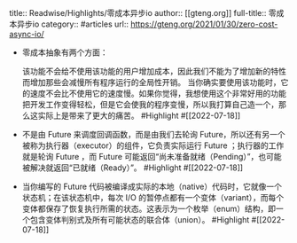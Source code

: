 title:: Readwise/Highlights/零成本异步io
author:: [[gteng.org]]
full-title:: 零成本异步io
category:: #articles
url:: https://gteng.org/2021/01/30/zero-cost-async-io/
- 零成本抽象有两个方面：
  
  该功能不会给不使用该功能的用户增加成本，因此我们不能为了增加新的特性而增加那些会减慢所有程序运行的全局性开销。
  当你确实要使用该功能时，它的速度不会比不使用它的速度慢。如果你觉得，我想使用这个非常好用的功能把开发工作变得轻松，但是它会使我的程序变慢，所以我打算自己造一个，那么这实际上是带来了更大的痛苦。 #Highlight #[[2022-07-18]]
- 不是由 Future 来调度回调函数，而是由我们去轮询 Future，所以还有另一个被称为执行器（executor）的组件，它负责实际运行 Future ；执行器的工作就是轮询 Future ，而 Future 可能返回“尚未准备就绪（Pending）”，也可能被解决就返回“已就绪（Ready）”。 #Highlight #[[2022-07-18]]
- 当你编写的 Future 代码被编译成实际的本地（native）代码时，它就像一个状态机；在该状态机中，每次 I/O 的暂停点都有一个变体（variant），而每个变体都保存了恢复执行所需的状态。这表示为一个枚举（enum）结构，即一个包含变体判别式及所有可能状态的联合体（union）。 #Highlight #[[2022-07-18]]